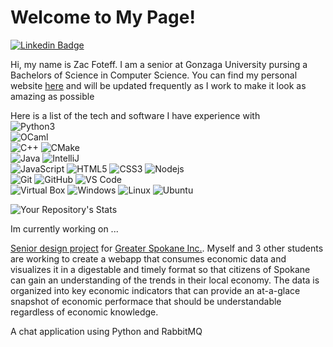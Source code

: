# Welcome to My Page!

[![Linkedin Badge](https://img.shields.io/badge/-LinkedIn-blue?style=flat-square&logo=Linkedin&logoColor=white&link=https://www.linkedin.com/in/zachary-foteff/)](https://www.linkedin.com/in/zachary-foteff/)


Hi, my name is Zac Foteff. I am a senior at Gonzaga University pursing a Bachelors of Science in Computer Science. You can find my personal website [here](http://zfoteff.herokuapp.com) and will be updated frequently as I work to make it look as amazing as possible

Here is a list of the tech and software I have experience with  
![Python3](https://img.shields.io/badge/Python-3776AB?style=flat&logo=python&logoColor=white)  
![OCaml](https://img.shields.io/badge/-OCaml-9e9685?style=flat&logo=ocaml&logoColor=de9b00)  
![C++](https://img.shields.io/badge/-C++-00599C?style=flat&logo=c)
![CMake](https://img.shields.io/badge/-CMake-grey?style=flat&logo=cmake&logoColor=ffcc00)  
![Java](https://img.shields.io/badge/-Java-E34A86?style=flat&logo=java&logoColor=white)
![IntelliJ](https://img.shields.io/badge/-IntelliJ%20IDEA-grey?style=flat&logo=jetbrains&logoColor=FF9E0F)  
![JavaScript](https://img.shields.io/badge/-JavaScript-black?style=flat&logo=javascript)
![HTML5](https://img.shields.io/badge/-HTML5-E34F26?style=flat&logo=html5&logoColor=white)
![CSS3](https://img.shields.io/badge/-CSS3-1572B6?style=flat&logo=css3)
![Nodejs](https://img.shields.io/badge/-Node.js-black?style=flat&logo=Node.js)  
![Git](https://img.shields.io/badge/-Git-black?style=flat&logo=git)
![GitHub](https://img.shields.io/badge/-GitHub-181717?style=flat&logo=github)
![VS Code](https://img.shields.io/badge/-VS%20Code-007ACC?style=flat&logo=visual-studio-code)  
![Virtual Box](https://img.shields.io/badge/-VirtualBox-aaaaad?style=flat-square&logo=virtualbox&logoColor=000cb5)
![Windows](https://img.shields.io/badge/-Windows-007bff?style=flat-square&logo=windows&logoColor=green)
![Linux](https://img.shields.io/badge/-Linux-black?style=flat-square&logo=linux&logoColor=ffcc00)
![Ubuntu](https://img.shields.io/badge/-Ubuntu-404040?style=flat-square&logo=ubuntu&logoColor=E95420)

![Your Repository's Stats](https://github-readme-stats.vercel.app/api/top-langs/?username=zfoteff&theme=blue-green)


Im currently working on ...  

[Senior design project](https://spokaneeconomicdashboard.herokuapp.com) for [Greater Spokane Inc.](https://greaterspokane.org). Myself and 3 other students are working to create a webapp that consumes economic data and visualizes it in a digestable and timely format so that citizens of Spokane can gain an understanding of the trends in their local economy. The data is organized into key economic indicators that can provide an at-a-glace snapshot of economic performace that should be understandable regardless of economic knowledge.

A chat application using Python and RabbitMQ
